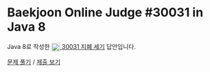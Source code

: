 # Baekjoon Online Judge #30031 in Java 8
Java 8로 작성한 [<img src="https://static.solved.ac/tier_small/2.svg" height="20" align="center">
30031 지폐 세기](https://www.acmicpc.net/problem/30031) 답안입니다.

[문제 풀기](https://www.acmicpc.net/problem/30031) /
[제출 보기](https://www.acmicpc.net/source/86684240)
